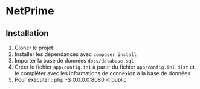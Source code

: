 # NetPrime 

## Installation

1. Cloner le projet
2. Installer les dépendances avec `composer install`
3. Importer la base de données `docs/database.sql`
4. Créer le fichier `app/config.ini` à partir du fichier `app/config.ini.dist` et le compléter avec les informations de connexion à la base de données
5. Pour executer : php -S 0.0.0.0:8080 -t public
